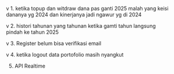v 1. ⁠ketika topup dan witdraw dana pas ganti 2025 malah yang keisi dananya yg 2024 dan kinerjanya jadi ngawur yg di 2024

v 2. ⁠histori tahunan yang tahunan ketika gamti tahun langsung pindah ke tahun 2025

v 3. Register belum bisa verifikasi email

v 4. ⁠ketika logout data portofolio masih nyangkut

5. API Realtime

